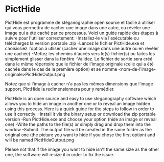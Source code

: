 # PictHide
PictHide est programme de stéganographie open source et facile à utiliser qui vous permettra de cacher une image dans une autre, ou révéler une image qui a été caché par ce processus. Voici un guide rapide des étapes à suivre pour l'utiliser correctement:
-Installez-le via l'exécutable ou téléchargez la version portable .zip
-Lancez le fichier PictHide.exe et choisissiez l'option à utliser (cacher une image dans une autre ou en révéler une cachée)
-Mettez les chemins d'accès vers le(s) fichier(s) ou faites les simplement glisser dans la fenêtre
-Validez. Le fichier de sortie sera créé dans le même répertoire que le fichier de l'image originale (celle qui a été cachée dans le cas de la première option) et se nomme <nom-de-l'image-originale>PictHideOutput.png

Notez que si l'image à cacher n'a pas les mêmes dimensions que l'image support, PictHide la redimensionnera pour y remédier.

PictHide is an open source and easy to use steganography software which allows you to hide an image in another one or to reveal an image hidden using this process. Here is a quick guide for the steps to follow in order to use it correctly:
-Install it via the binary setup or download the zip portable version
-Run PictHide.exe and choose your option (hide an image or reveal one)
-Write the paths to the file(s) or simply drag and drop them into the window
-Submit. The output file will be created in the same folder as the original one (the picture you want to hide if you chose the first option) and will be named <original-image-name>PictHideOutput.png
  
  Please not that if the image you want to hide isn't the same size as the other one, the software will resize it in order to fix the issue.
